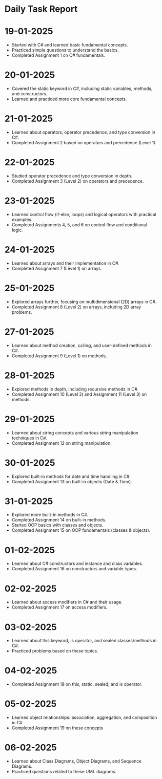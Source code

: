# Daily Task Report

# 19-01-2025

- Started with C# and learned basic fundamental concepts.
- Practiced simple questions to understand the basics.
- Completed Assignment 1 on C# fundamentals.

# 20-01-2025

- Covered the static keyword in C#, including static variables, methods, and constructors.
- Learned and practiced more core fundamental concepts.

# 21-01-2025

- Learned about operators, operator precedence, and type conversion in C#.
- Completed Assignment 2 based on operators and precedence (Level 1).

# 22-01-2025

- Studied operator precedence and type conversion in depth.
- Completed Assignment 3 (Level 2) on operators and precedence.

# 23-01-2025

- Learned control flow (if-else, loops) and logical operators with practical examples.
- Completed Assignments 4, 5, and 6 on control flow and conditional logic.

# 24-01-2025

- Learned about arrays and their implementation in C#.
- Completed Assignment 7 (Level 1) on arrays.

# 25-01-2025

- Explored arrays further, focusing on multidimensional (2D) arrays in C#.
- Completed Assignment 8 (Level 2) on arrays, including 2D array problems.

# 27-01-2025

- Learned about method creation, calling, and user-defined methods in C#.
- Completed Assignment 9 (Level 1) on methods.

# 28-01-2025

- Explored methods in depth, including recursive methods in C#.
- Completed Assignment 10 (Level 2) and Assignment 11 (Level 3) on methods.

# 29-01-2025

- Learned about string concepts and various string manipulation techniques in C#.
- Completed Assignment 12 on string manipulation.

# 30-01-2025

- Explored built-in methods for date and time handling in C#.
- Completed Assignment 13 on built-in objects (Date & Time).

# 31-01-2025

- Explored more built-in methods in C#.
- Completed Assignment 14 on built-in methods.
- Started OOP basics with classes and objects.
- Completed Assignment 15 on OOP fundamentals (classes & objects).

# 01-02-2025

- Learned about C# constructors and instance and class variables.
- Completed Assignment 16 on constructors and variable types.

# 02-02-2025

- Learned about access modifiers in C# and their usage.
- Completed Assignment 17 on access modifiers.

# 03-02-2025

- Learned about this keyword, is operator, and sealed classes/methods in C#.
- Practiced problems based on these topics.

# 04-02-2025

- Completed Assignment 18 on this, static, sealed, and is operator.

# 05-02-2025

- Learned object relationships: association, aggregation, and composition in C#.
- Completed Assignment 19 on these concepts

# 06-02-2025

- Learned about Class Diagrams, Object Diagrams, and Sequence Diagrams.
- Practiced questions related to these UML diagrams.











